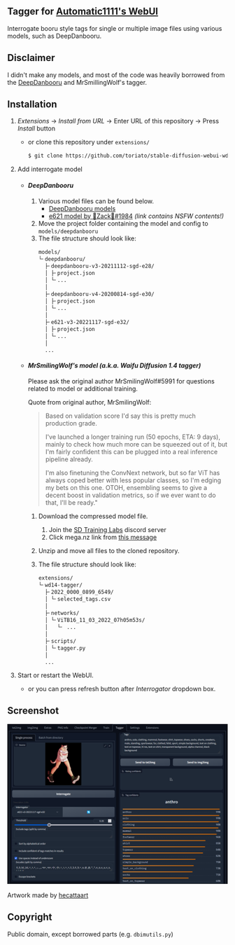 Tagger for [Automatic1111's WebUI](https://github.com/AUTOMATIC1111/stable-diffusion-webui)
---
Interrogate booru style tags for single or multiple image files using various models, such as DeepDanbooru.

## Disclaimer
I didn't make any models, and most of the code was heavily borrowed from the [DeepDanbooru](https://github.com/KichangKim/DeepDanbooru) and MrSmillingWolf's tagger.

## Installation
1. *Extensions* -> *Install from URL* -> Enter URL of this repository -> Press *Install* button
   - or clone this repository under `extensions/`
      ```sh
      $ git clone https://github.com/toriato/stable-diffusion-webui-wd14-tagger.git extensions/wd14-tagger
      ```

1. Add interrogate model
   - #### *DeepDanbooru*
      1. Various model files can be found below.
         - [DeepDanbooru models](https://github.com/KichangKim/DeepDanbooru/releases)
         - [e621 model by 🐾Zack🐾#1984](https://discord.gg/BDFpq9Yb7K)
            *(link contains NSFW contents!)*
      1. Move the project folder containing the model and config to `models/deepdanbooru`
      1. The file structure should look like:
         ```
         models/
         └╴deepdanbooru/
           ├╴deepdanbooru-v3-20211112-sgd-e28/
           │ ├╴project.json
           │ └╴...
           │
           ├╴deepdanbooru-v4-20200814-sgd-e30/
           │ ├╴project.json
           │ └╴...
           │
           ├╴e621-v3-20221117-sgd-e32/
           │ ├╴project.json
           │ └╴...
           │
           ...
         ```
    
   - #### *MrSmilingWolf's model (a.k.a. Waifu Diffusion 1.4 tagger)*
      Please ask the original author MrSmilingWolf#5991 for questions related to model or additional training.
      
      Quote from original author, MrSmilingWolf:

      > Based on validation score I'd say this is pretty much production grade.
      >
      > I've launched a longer training run (50 epochs, ETA: 9 days), mainly to check how much more can be squeezed out of it, but I'm fairly confident this can be plugged into a real inference pipeline already.
      >
      > I'm also finetuning the ConvNext network, but so far ViT has always coped better with less popular classes, so I'm edging my bets on this one.
      OTOH, ensembling seems to give a decent boost in validation metrics, so if we ever want to do that, I'll be ready."
      1. Download the compressed model file.
         1. Join the [SD Training Labs](https://discord.gg/zUDeSwMf2k) discord server
         1. Click mega.nz link from [this message](https://discord.com/channels/1038249716149928046/1038249717001359402/1041160494150594671)

      1. Unzip and move all files to the cloned repository.

      1. The file structure should look like:
         ```
         extensions/
         └╴wd14-tagger/
           ├╴2022_0000_0899_6549/
           │ └╴selected_tags.csv
           │
           ├╴networks/
           │ └╴ViTB16_11_03_2022_07h05m53s/
           │   └╴ ...
           │
           ├╴scripts/
           │ └╴tagger.py
           │
           ...
         ```
1. Start or restart the WebUI.
   - or you can press refresh button after *Interrogator* dropdown box.


## Screenshot
![Screenshot](docs/screenshot.png)

Artwork made by [hecattaart](https://vk.com/hecattaart?w=wall-89063929_3767)

## Copyright

Public domain, except borrowed parts (e.g. `dbimutils.py`)